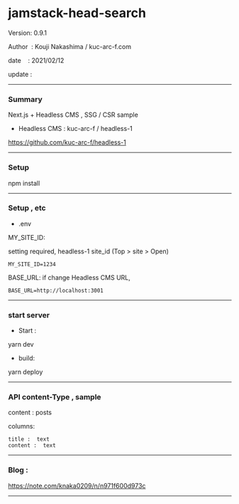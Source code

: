 # jamstack-head-search

 Version: 0.9.1

 Author  : Kouji Nakashima / kuc-arc-f.com

 date    : 2021/02/12

 update  :

***
### Summary

Next.js + Headless CMS , SSG / CSR sample

* Headless CMS : kuc-arc-f / headless-1

https://github.com/kuc-arc-f/headless-1

***
### Setup

npm install

***
### Setup , etc

* .env

MY_SITE_ID: 

setting required, headless-1 site_id (Top > site > Open)

```
MY_SITE_ID=1234
```

BASE_URL: if change Headless CMS URL,

```
BASE_URL=http://localhost:3001
```

***
### start server
* Start :

yarn dev

* build:

yarn deploy

***
### API  content-Type , sample

content : posts

columns:

```
title :  text
content :  text
```

***
### Blog : 

https://note.com/knaka0209/n/n971f600d973c

***

